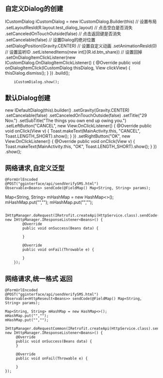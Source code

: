 ## 自定义Dialog的创建
ICustomDialog iCustomDialog = new ICustomDialog.Builder(this)
                // 设置布局
                .setLayoutResId(R.layout.test_dialog_layout)
                // 点击空白是否消失
                .setCanceledOnTouchOutside(false)
                // 点击返回键是否消失
                .setCancelable(false)
                // 设置Dialog的绝对位置
                .setDialogPosition(Gravity.CENTER)
                // 设置自定义动画
                .setAnimationResId(0)
                // 设置监听ID
                .setListenedItems(new int[]{R.id.btn_share})
                // 设置回掉
                .setOnDialogItemClickListener(new ICustomDialog.OnDialogItemClickListener() {
                    @Override
                    public void onDialogItemClick(ICustomDialog thisDialog, View clickView) {
                        thisDialog.dismiss();
                    }
                })
                .build();

        iCustomDialog.show();

## 默认Dialog创建
new IDefaultDialog(this).builder()
                .setGravity(Gravity.CENTER)
                .setCancelable(false)
                .setCanceledOnTouchOutside(false)
                .setTitle("29 Nov.")
                .setSubTitle("The things you own end up owing you.")
                .setLeftButton("CANCEL", new View.OnClickListener() {
                    @Override
                    public void onClick(View v) {
                        Toast.makeText(MainActivity.this, "CANCEL", Toast.LENGTH_SHORT).show();
                    }
                })
                .setRightButton("OK", new View.OnClickListener() {
                    @Override
                    public void onClick(View v) {
                        Toast.makeText(MainActivity.this, "OK", Toast.LENGTH_SHORT).show();
                    }
                })
                .show();

## 网络请求,自定义泛型

    @FormUrlEncoded
    @POST("gginterface/api/sendVerifySMS.html")
    Observable<Beans> sendCode(@FieldMap() Map<String, String> params);



Map<String, String> mHashMap = new HashMap<>();
        mHashMap.put("","");
        mHashMap.put("","");

        IHttpManager.doRequest(IRetrofit.createApi(HttpService.class).sendCode(mHashMap), new IHttpManager.IResponseListener<Beans>() {
            @Override
            public void onSuccess(Beans data) {

            }

            @Override
            public void onFail(Throwable e) {

            }
        });

## 网络请求,统一格式 返回

    @FormUrlEncoded
    @POST("gginterface/api/sendVerifySMS.html")
    Observable<HttpReseult<Beans>> sendCode(@FieldMap() Map<String, String> params);

    Map<String, String> mHashMap = new HashMap<>();
    mHashMap.put("","");
    mHashMap.put("","");

    IHttpManager.doRequestCommon(IRetrofit.createApi(HttpService.class).sendCode(mHashMap), new IHttpManager.IResponseListener<Beans>() {
         @Override
         public void onSuccess(Beans data) {
         }

         @Override
         public void onFail(Throwable e) {

         }
    });

##